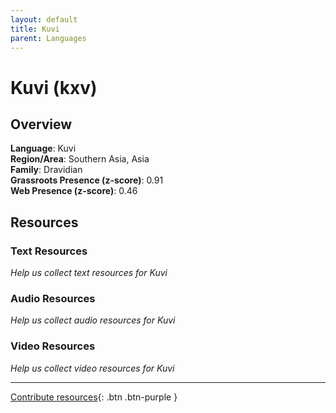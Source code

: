 ```yaml
---
layout: default
title: Kuvi
parent: Languages
---
```


# Kuvi (kxv)

## Overview

**Language**: Kuvi  
**Region/Area**: Southern Asia, Asia  
**Family**: Dravidian  
**Grassroots Presence (z-score)**: 0.91  
**Web Presence (z-score)**: 0.46  

## Resources

### Text Resources
*Help us collect text resources for Kuvi*

### Audio Resources
*Help us collect audio resources for Kuvi*

### Video Resources
*Help us collect video resources for Kuvi*

---

[Contribute resources](https://forms.office.com/e/1SfLJx3u1r){: .btn .btn-purple }
